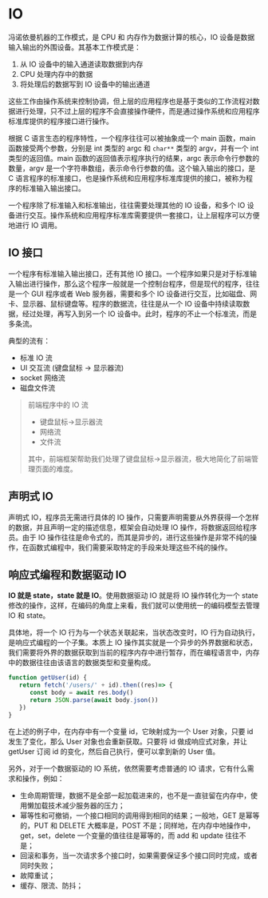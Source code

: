 # IO
冯诺依曼机器的工作模式，是 CPU 和 内存作为数据计算的核心，IO 设备是数据输入输出的外围设备。其基本工作模式是：

1. 从 IO 设备中的输入通道读取数据到内存
2. CPU 处理内存中的数据
3. 将处理后的数据写到 IO 设备中的输出通道

这些工作由操作系统来控制协调，但上层的应用程序也是基于类似的工作流程对数据进行处理，只不过上层的程序不会直接操作硬件，而是通过操作系统和应用程序标准库提供的程序接口进行操作。

根据 C 语言生态的程序特性，一个程序往往可以被抽象成一个 main 函数，main 函数接受两个参数，分别是 int 类型的 argc 和 `char**` 类型的 argv，并有一个 int 类型的返回值。main 函数的返回值表示程序执行的结果，argc 表示命令行参数的数量，argv 是一个字符串数组，表示命令行参数的值。这个输入输出的接口，是 C 语言程序的标准接口，也是操作系统和应用程序标准库提供的接口，被称为程序的标准输入输出接口。

一个程序除了标准输入和标准输出，往往需要处理其他的 IO 设备，和多个 IO 设备进行交互。操作系统和应用程序标准库需要提供一套接口，让上层程序可以方便地进行 IO 调用。

## IO 接口
一个程序有标准输入输出接口，还有其他 IO 接口。一个程序如果只是对于标准输入输出进行操作，那么这个程序一般就是一个控制台程序，但是现代的程序，往往是一个 GUI 程序或者 Web 服务器，需要和多个 IO 设备进行交互，比如磁盘、网卡、显示器、鼠标键盘等。程序的数据流，往往是从一个 IO 设备中持续读取数据，经过处理，再写入到另一个 IO 设备中。此时，程序的不止一个标准流，而是多条流。

典型的流有：
- 标准 IO 流
- UI 交互流 (键盘鼠标 -> 显示器流)
- socket 网络流
- 磁盘文件流

> 前端程序中的 IO 流
> - 键盘鼠标->显示器流
> - 网络流
> - 文件流
>
> 其中，前端框架帮助我们处理了键盘鼠标->显示器流，极大地简化了前端管理页面的难度。

## 声明式 IO
声明式 IO，程序员无需进行具体的 IO 操作，只需要声明需要从外界获得一个怎样的数据，并且声明一定的描述信息，框架会自动处理 IO 操作，将数据返回给程序员。由于 IO 操作往往是命令式的，而其是异步的，进行这些操作是非常不纯的操作，在函数式编程中，我们需要采取特定的手段来处理这些不纯的操作。

## 响应式编程和数据驱动 IO
**IO 就是 state，state 就是 IO**。使用数据驱动 IO 就是将 IO 操作转化为一个 state 修改的操作，这样，在编码的角度上来看，我们就可以使用统一的编码模型去管理 IO 和 state。

具体地，将一个 IO 行为与一个状态关联起来，当状态改变时，IO 行为自动执行，是响应式编程的一个子集。本质上 IO 操作其实就是一个异步的外界数据和状态，我们需要将外界的数据获取到当前的程序内存中进行暂存，而在编程语言中，内存中的数据往往由该语言的数据类型和变量构成。

```js
function getUser(id) {
   return fetch('/users/' + id).then((res)=> {
      const body = await res.body()
      return JSON.parse(await body.json())
   })
}
```

在上述的例子中，在内存中有一个变量 id，它映射成为一个 User 对象，只要 id 发生了变化，那么 User 对象也会重新获取。只要将 id 做成响应式对象，并让 getUser 订阅 id 的变化，然后自己执行，便可以拿到新的 User 值。

另外，对于一个数据驱动的 IO 系统，依然需要考虑普通的 IO 请求，它有什么需求和操作，例如：
+ 生命周期管理，数据不是全部一起加载进来的，也不是一直驻留在内存中，使用懒加载技术减少服务器的压力；
+ 幂等性和可撤销，一个接口相同的调用得到相同的结果；一般地，GET 是幂等的，PUT 和 DELETE 大概率是，POST 不是；同样地，在内存中地操作中，get，set，delete 一个变量的值往往是幂等的，而 add 和 update 往往不是；
+ 回滚和事务，当一次请求多个接口时，如果需要保证多个接口同时完成，或者同时失败；
+ 故障重试；
+ 缓存、限流、防抖；